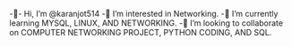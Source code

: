 -👋- Hi, I’m @karanjot514
-👀 I’m interested in Networking.
-🌱 I’m currently learning MYSQL, LINUX, AND NETWORKING.
-💞️ I’m looking to collaborate on COMPUTER NETWORKING PROJECT, PYTHON CODING, AND SQL.

<!---
karanjot514/karanjot514 is a ✨ special ✨ repository because its `README.md` (this file) appears on your GitHub profile.
You can click the Preview link to take a look at your changes.
--->
